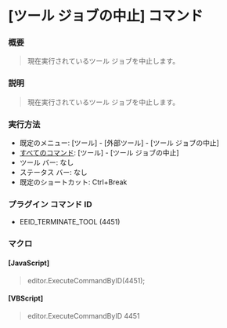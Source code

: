 # \[ツール ジョブの中止\] コマンド

### 概要

> 現在実行されているツール ジョブを中止します。

### 説明

> 現在実行されているツール ジョブを中止します。

### 実行方法

- 既定のメニュー: \[ツール\] \- \[外部ツール\] \- \[ツール ジョブの中止\]
- [すべてのコマンド](../../glossary/allcommands): \[ツール\] \- \[ツール ジョブの中止\]
- ツール バー: なし
- ステータス バー: なし
- 既定のショートカット: Ctrl+Break

### プラグイン コマンド ID

- EEID\_TERMINATE\_TOOL (4451)

### マクロ

#### \[JavaScript\]

> editor.ExecuteCommandByID(4451);

#### \[VBScript\]

> editor.ExecuteCommandByID 4451